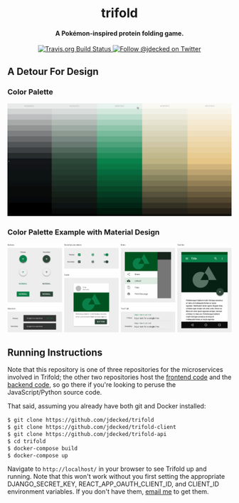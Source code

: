 <h1 align="center">
  trifold
</h1>
<h4 align="center">
  A Pokémon-inspired protein folding game.
</h4>

<p align="center">
  <a href="https://travis-ci.org/jdecked/trifold">
    <img src="https://img.shields.io/travis/jdecked/trifold.svg?logo=travis&style=popout" alt="Travis.org Build Status">
  </a>
  <a href="https://twitter.com/jdecked">
    <img src="https://img.shields.io/twitter/follow/jdecked.svg?label=&style=popout&logo=twitter&colorA=5d5d5d&logoColor=ffffff" alt="Follow @jdecked on Twitter">
  </a>
</p>


## A Detour For Design
### Color Palette
![Trifold Color Palette](./trifold_palette.gif)

### Color Palette Example with Material Design
![Trifold Material Design Demo](./trifold_mdc.gif)

## Running Instructions
Note that this repository is one of three repositories for the microservices involved in Trifold; the other two repositories host the [frontend code](https://github.com/jdecked/trifold-client) and the [backend code](https://github.com/jdecked/trifold-api), so go there if you're looking to peruse the JavaScript/Python source code.

That said, assuming you already have both git and Docker installed:
```
$ git clone https://github.com/jdecked/trifold
$ git clone https://github.com/jdecked/trifold-client
$ git clone https://github.com/jdecked/trifold-api
$ cd trifold
$ docker-compose build
$ docker-compose up
```

Navigate to `http://localhost/` in your browser to see Trifold up and running. Note that this won't work without you first setting the appropriate DJANGO_SECRET_KEY, REACT_APP_OAUTH_CLIENT_ID, and CLIENT_ID environment variables. If you don't have them, [email me](mailto:justine@minerva.kgi.edu) to get them.
